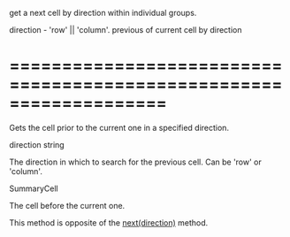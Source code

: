 <!--**
/*-------------------------------------------
    Auto-generated file. Do not modify.
-------------------------------------------

**-->
<!--d-->
get a next cell by direction within individual groups.
<!--/d-->
<!--p1d-->direction - 'row' || 'column'.<!--/p1d-->
<!--rd-->previous of current cell by direction<!--/rd-->
===================================================================
===================================================================

<!--shortDescription-->
Gets the cell prior to the current one in a specified direction.
<!--/shortDescription-->

<!--paramName1-->direction<!--/paramName1-->
<!--paramType1-->string<!--/paramType1-->
<!--paramDescription1-->
The direction in which to search for the previous cell. Can be 'row' or 'column'.
<!--/paramDescription1-->

<!--returnType-->SummaryCell<!--/returnType-->
<!--returnDescription-->
The cell before the current one.
<!--/returnDescription-->

<!--fullDescription-->
This method is opposite of the [next(direction)](/Documentation/ApiReference/UI_Widgets/dxPivotGrid/Summary_Cell/#nextdirection) method.
<!--/fullDescription-->